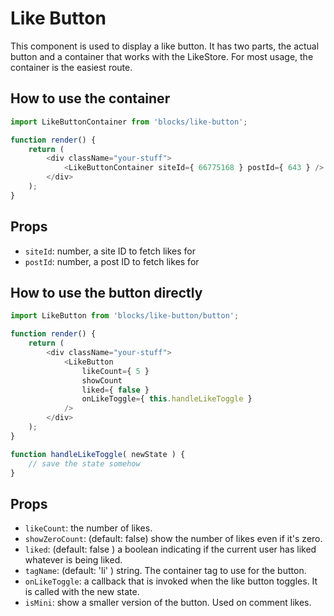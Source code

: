 # Like Button

This component is used to display a like button.
It has two parts, the actual button and a container that works with the LikeStore.
For most usage, the container is the easiest route.

## How to use the container

```js
import LikeButtonContainer from 'blocks/like-button';

function render() {
	return (
		<div className="your-stuff">
			<LikeButtonContainer siteId={ 66775168 } postId={ 643 } />
		</div>
	);
}
```

## Props

- `siteId`: number, a site ID to fetch likes for
- `postId`: number, a post ID to fetch likes for

## How to use the button directly

```js
import LikeButton from 'blocks/like-button/button';

function render() {
	return (
		<div className="your-stuff">
			<LikeButton
				likeCount={ 5 }
				showCount
				liked={ false }
				onLikeToggle={ this.handleLikeToggle }
			/>
		</div>
	);
}

function handleLikeToggle( newState ) {
	// save the state somehow
}
```

## Props

- `likeCount`: the number of likes.
- `showZeroCount`: (default: false) show the number of likes even if it's zero.
- `liked`: (default: false ) a boolean indicating if the current user has liked whatever is being liked.
- `tagName`: (default: 'li' ) string. The container tag to use for the button.
- `onLikeToggle`: a callback that is invoked when the like button toggles. It is called with the new state.
- `isMini`: show a smaller version of the button. Used on comment likes.
